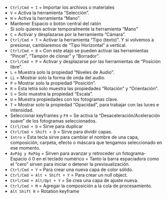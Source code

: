 
- `Ctrl/Cmd + I` = Importar los archivos o materiales
- `V` = Activa la herramienta “Selección”.
- `H` = Activa la herramienta “Mano”.
- Mantener Espacio o botón central del ratón  
    Si solo quieres activar temporalmente la herramienta “Mano”
- `C` = Activar y desplazarse por la herramienta “Cámara”.
- `Ctrl/Cmd + T` = Activar la herramienta “Tipo (texto)”. Y si volvemos a presionar, cambiaremos de “Tipo Horizontal” a vertical.
- `Ctrl/Cmd + B` = Con este atajo se pueden activar las herramientas “Pincel”, “Tampón de clonar” y “Borrador”.
- `Ctrl/Cmd + P` = Activar y desplazarse por las herramientas de “Posición libre”.
- `L` = Muestra solo la propiedad “Niveles de Audio”.
- `LL` = Mostrar solo la forma de onda del audio.
- `P` = Mostrar solo la propiedad “Posición”.
- `R` = Esta letra solo muestra las propiedades “Rotación” y “Orientación”.
- `S` = Solo muestra la propiedad “Escala”.
- `U` = Muestra propiedades con los fotogramas clave.
- `T` = Mostrar solo la propiedad “Opacidad”, para trabajar con las luces e intensidad.
- Seleccionar keyframes y `F9` = Se activa la “Desaceleración/Aceleración suave” de los fotogramas seleccionados.
- `Ctrl/Cmd + D` = Sirve para duplicar
- `Ctrl/Cmd + Shift + D` = Sirve para dividir capas.
- `Intro` = Esta tecla sirve para cambiar el nombre de una capa, composición, carpeta, efecto o máscara que tengamos seleccionado en ese momento.
- `AvPág y RePág` = Sirven para avanzar y retroceder un fotograma- Espacio ó 0 en el teclado numérico = Tanto la barra espaciadora como el “cero” sirven para iniciar o detener la previsualización.
- `Ctrl/Cmd + Y` = Para crear una nueva capa de color sólido.
- `Ctrl/Cmd + Alt + Shift + Y` = Para crear un null object.
- `Ctrl/Cmd + Alt/Opt + Y` = Se crea una capa de ajuste nueva.
- `Ctrl/Cmd + M` = Agregar la composición a la cola de procesamiento.
- `Alt Shift R` = Rotation keyframe


